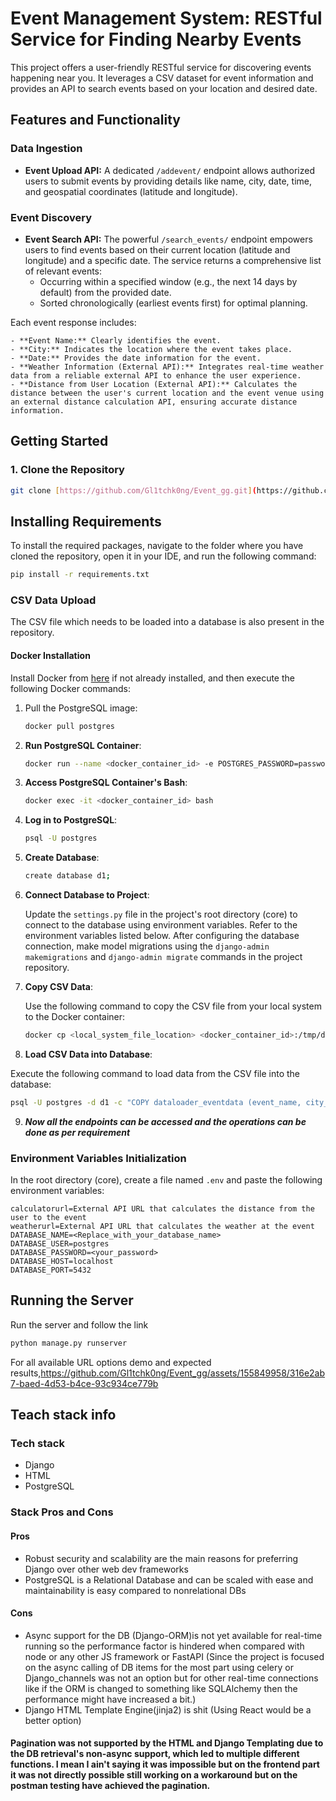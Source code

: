 # Event Management System: RESTful Service for Finding Nearby Events

This project offers a user-friendly RESTful service for discovering events happening near you. It leverages a CSV dataset for event information and provides an API to search events based on your location and desired date.

## Features and Functionality

### Data Ingestion

* **Event Upload API:** A dedicated `/addevent/` endpoint allows authorized users to submit events by providing details like name, city, date, time, and geospatial coordinates (latitude and longitude).

### Event Discovery

* **Event Search API:** The powerful `/search_events/` endpoint empowers users to find events based on their current location (latitude and longitude) and a specific date. The service returns a comprehensive list of relevant events:
    - Occurring within a specified window (e.g., the next 14 days by default) from the provided date.
    - Sorted chronologically (earliest events first) for optimal planning.

Each event response includes:

    - **Event Name:** Clearly identifies the event.
    - **City:** Indicates the location where the event takes place.
    - **Date:** Provides the date information for the event.
    - **Weather Information (External API):** Integrates real-time weather data from a reliable external API to enhance the user experience.
    - **Distance from User Location (External API):** Calculates the distance between the user's current location and the event venue using an external distance calculation API, ensuring accurate distance information.

## Getting Started

### 1. Clone the Repository

```bash
git clone [https://github.com/Gl1tchk0ng/Event_gg.git](https://github.com/Gl1tchk0ng/Event_gg.git)
```
## Installing Requirements

To install the required packages, navigate to the folder where you have cloned the repository, open it in your IDE, and run the following command:

```bash
pip install -r requirements.txt
```
### CSV Data Upload

The CSV file which needs to be loaded into a database is also present in the repository.

#### Docker Installation

Install Docker from [here](<https://docs.docker.com/engine/install/>) if not already installed, and then execute the following Docker commands:

1. Pull the PostgreSQL image:
   
   ```bash
   docker pull postgres
   ```

2. **Run PostgreSQL Container**:
   
   ```bash
   docker run --name <docker_container_id> -e POSTGRES_PASSWORD=password -d -p 5432:5432 postgres
   ```
3. **Access PostgreSQL Container's Bash**:

   ```bash
   docker exec -it <docker_container_id> bash
   ```
4. **Log in to PostgreSQL**:
   
   ```bash
   psql -U postgres
   ```
5. **Create Database**:
   
   ```bash
   create database d1;
   ```
6. **Connect Database to Project**:

   Update the `settings.py` file in the project's root directory (core) to connect to the database using environment variables. Refer to the environment variables listed below. After configuring the database connection, make model migrations using the `django-admin makemigrations` and `django-admin migrate` commands in the project repository.

7. **Copy CSV Data**:
   
   Use the following command to copy the CSV file from your local system to the Docker container:

   ```bash
   docker cp <local_system_file_location> <docker_container_id>:/tmp/dataset
   ```
8.  **Load CSV Data into Database**:
   
   Execute the following command to load data from the CSV file into the database:

   ```bash
   psql -U postgres -d d1 -c "COPY dataloader_eventdata (event_name, city_name, date, time, latitude, longitude) FROM '/tmp/dataset' DELIMITER ',' CSV HEADER;"
  ```
9. ***Now all the endpoints can be accessed and the operations can be done as per requirement***
### Environment Variables Initialization



In the root directory (core), create a file named `.env` and paste the following environment variables:

```plaintext
calculatorurl=External API URL that calculates the distance from the user to the event
weatherurl=External API URL that calculates the weather at the event
DATABASE_NAME=<Replace_with_your_database_name>
DATABASE_USER=postgres
DATABASE_PASSWORD=<your_password>
DATABASE_HOST=localhost
DATABASE_PORT=5432
```
## Running the Server

Run the server and follow the link 
```bash 
python manage.py runserver
```
For all available URL options demo and expected results,https://github.com/Gl1tchk0ng/Event_gg/assets/155849958/316e2ab7-baed-4d53-b4ce-93c934ce779b

## Teach stack info
### Tech stack
- Django
- HTML
- PostgreSQL
### Stack Pros and Cons
#### Pros
- Robust security and scalability are the main reasons for preferring Django over other web dev frameworks
- PostgreSQL is a Relational Database and can be scaled with ease and maintainability is easy compared to nonrelational DBs
#### Cons
- Async support for the DB (Django-ORM)is not yet available for real-time running so the performance factor is hindered when compared with node or any other JS framework or FastAPI (Since the project is focused on the async calling of DB items for the most part using celery or Django_channels was not an option but for other real-time connections like if the ORM is changed to something like SQLAlchemy then the performance might have increased a bit.)
- Django HTML Template Engine(jinja2) is shit (Using React would be a better option)
#### Pagination was not supported by the HTML and Django Templating due to the DB retrieval's non-async support, which led to multiple different functions. I mean I ain't saying it was impossible but on the frontend part it was not directly possible still working on a workaround but on the postman testing have achieved the pagination.
